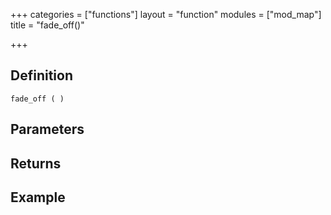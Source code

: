 +++
categories = ["functions"]
layout = "function"
modules = ["mod_map"]
title = "fade_off()"

+++

## Definition

    fade_off ( )

## Parameters

## Returns

## Example
